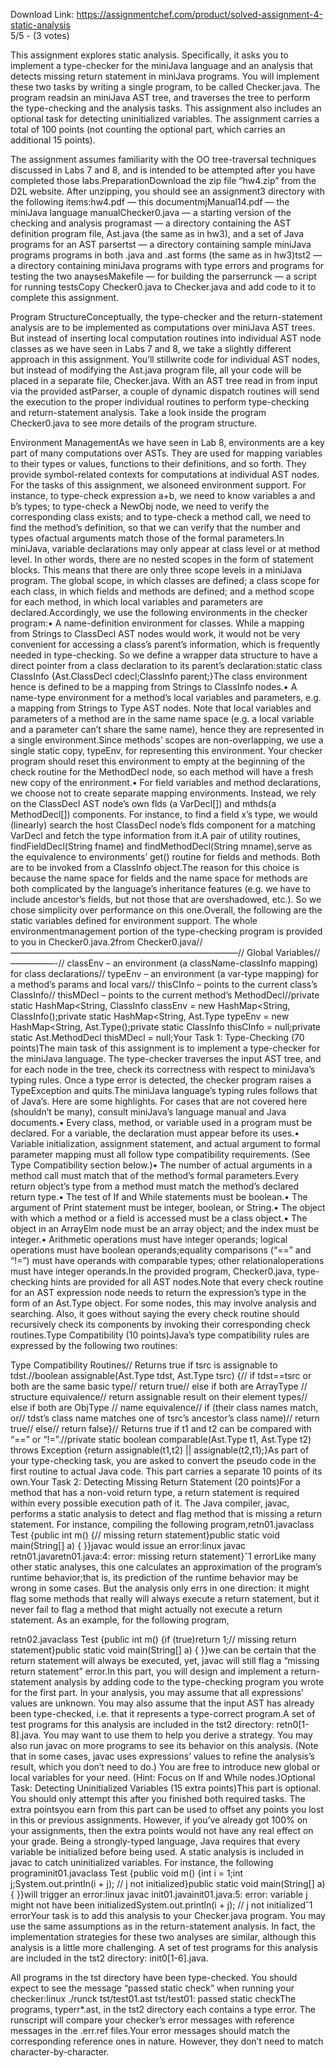 Download Link: https://assignmentchef.com/product/solved-assignment-4-static-analysis
<br>
5/5 - (3 votes)

This assignment explores static analysis. Specifically, it asks you to implement a type-checker for the miniJava language and an analysis that detects missing return statement in miniJava programs. You will implement these two tasks by writing a single program, to be called Checker.java. The program readsin an miniJava AST tree, and traverses the tree to perform the type-checking and the analysis tasks. This assignment also includes an optional task for detecting uninitialized variables. The assignment carries a total of 100 points (not counting the optional part, which carries an additional 15 points).



The assignment assumes familiarity with the OO tree-traversal techniques discussed in Labs 7 and 8, and is intended to be attempted after you have completed those labs.PreparationDownload the zip file “hw4.zip” from the D2L website. After unzipping, you should see an assignment3 directory with the following items:hw4.pdf — this documentmjManual14.pdf — the miniJava language manualChecker0.java — a starting version of the checking and analysis programast — a directory containing the AST definition program file, Ast.java (the same as in hw3), and a set of Java programs for an AST parsertst — a directory containing sample miniJava programs programs in both .java and .ast forms (the same as in hw3)tst2 — a directory containing miniJava programs with type errors and programs for testing the two anaysesMakefile — for building the parserrunck — a script for running testsCopy Checker0.java to Checker.java and add code to it to complete this assignment.

Program StructureConceptually, the type-checker and the return-statement analysis are to be implemented as computations over miniJava AST trees. But instead of inserting local computation routines into individual AST node classes as we have seen in Labs 7 and 8, we take a slightly different approach in this assignment. You’ll stillwrite code for individual AST nodes, but instead of modifying the Ast.java program file, all your code will be placed in a separate file, Checker.java. With an AST tree read in from input via the provided astParser, a couple of dynamic dispatch routines will send the execution to the proper individual routines to perform type-checking and return-statement analysis. Take a look inside the program Checker0.java to see more details of the program structure.

Environment ManagementAs we have seen in Lab 8, environments are a key part of many computations over ASTs. They are used for mapping variables to their types or values, functions to their definitions, and so forth. They provide symbol-related contexts for computations at individual AST nodes. For the tasks of this assignment, we alsoneed environment support. For instance, to type-check expression a+b, we need to know variables a and b’s types; to type-check a NewObj node, we need to verify the corresponding class exists; and to type-check a method call, we need to find the method’s definition, so that we can verify that the number and types ofactual arguments match those of the formal parameters.In miniJava, variable declarations may only appear at class level or at method level. In other words, there are no nested scopes in the form of statement blocks. This means that there are only three scope levels in a miniJava program. The global scope, in which classes are defined; a class scope for each class, in which fields and methods are defined; and a method scope for each method, in which local variables and parameters are declared.Accordingly, we use the following environments in the checker program:• A name-definition environment for classes. While a mapping from Strings to ClassDecl AST nodes would work, it would not be very convenient for accessing a class’s parent’s information, which is frequently needed in type-checking. So we define a wrapper data structure to have a direct pointer from a class declaration to its parent’s declaration:static class ClassInfo {Ast.ClassDecl cdecl;ClassInfo parent;}The class environment hence is defined to be a mapping from Strings to ClassInfo nodes.• A name-type environment for a method’s local variables and parameters, e.g. a mapping from Strings to Type AST nodes. Note that local variables and parameters of a method are in the same name space (e.g. a local variable and a parameter can’t share the same name), hence they are represented in a single environment.Since methods’ scopes are non-overlapping, we use a single static copy, typeEnv, for representing this environment. Your checker program should reset this environment to empty at the beginning of the check routine for the MethodDecl node, so each method will have a fresh new copy of the enrironment.• For field variables and method declarations, we choose not to create separate mapping environments. Instead, we rely on the ClassDecl AST node’s own flds (a VarDecl[]) and mthds(a MethodDecl[]) components. For instance, to find a field x’s type, we would (linearly) search the host ClassDecl node’s flds component for a matching VarDecl and fetch the type information from it.A pair of utility routines, findFieldDecl(String fname) and findMethodDecl(String mname),serve as the equivalence to environments’ get() routine for fields and methods. Both are to be invoked from a ClassInfo object.The reason for this choice is because the name space for fields and the name space for methods are both complicated by the language’s inheritance features (e.g. we have to include ancestor’s fields, but not those that are overshadowed, etc.). So we chose simplicity over performance on this one.Overall, the following are the static variables defined for environment support. The whole environmentmanagement portion of the type-checking program is provided to you in Checker0.java.2from Checker0.java//——————————————————————————// Global Variables// —————-// classEnv – an environment (a className-classInfo mapping) for class declarations// typeEnv – an environment (a var-type mapping) for a method’s params and local vars// thisCInfo – points to the current class’s ClassInfo// thisMDecl – points to the current method’s MethodDecl//private static HashMap&lt;String, ClassInfo classEnv = new HashMap&lt;String, ClassInfo();private static HashMap&lt;String, Ast.Type typeEnv = new HashMap&lt;String, Ast.Type();private static ClassInfo thisCInfo = null;private static Ast.MethodDecl thisMDecl = null;Your Task 1: Type-Checking (70 points)The main task of this assignment is to implement a type-checker for the miniJava language. The type-checker traverses the input AST tree, and for each node in the tree, check its correctness with respect to miniJava’s typing rules. Once a type error is detected, the checker program raises a TypeException and quits.The miniJava language’s typing rules follows that of Java’s. Here are some highlights. For cases that are not covered here (shouldn’t be many), consult miniJava’s language manual and Java documents.• Every class, method, or variable used in a program must be declared. For a variable, the declaration must appear before its uses.• Variable initialization, assignment statement, and actual argument to formal parameter mapping must all follow type compatibility requirements. (See Type Compatibility section below.)• The number of actual arguments in a method call must match that of the method’s formal parameters.Every return object’s type from a method must match the method’s declared return type.• The test of If and While statements must be boolean.• The argument of Print statement must be integer, boolean, or String.• The object with which a method or a field is accessed must be a class object.• The object in an ArrayElm node must be an array object; and the index must be integer.• Arithmetic operations must have integer operands; logical operations must have boolean operands;equality comparisons (“==” and “!=”) must have operands with comparable types; other relationaloperations must have integer operands.In the provided program, Checker0.java, type-checking hints are provided for all AST nodes.Note that every check routine for an AST expression node needs to return the expression’s type in the form of an Ast.Type object. For some nodes, this may involve analysis and searching. Also, it goes without saying the every check routine should recursively check its components by invoking their corresponding check routines.Type Compatibility (10 points)Java’s type compatibility rules are expressed by the following two routines:

Type Compatibility Routines// Returns true if tsrc is assignable to tdst.//boolean assignable(Ast.Type tdst, Ast.Type tsrc) {// if tdst==tsrc or both are the same basic type// return true// else if both are ArrayType // structure equivalence// return assignable result on their element types// else if both are ObjType // name equivalence// if (their class names match, or// tdst’s class name matches one of tsrc’s ancestor’s class name)// return true// else// return false}// Returns true if t1 and t2 can be compared with “==” or “!=”.//private static boolean comparable(Ast.Type t1, Ast.Type t2) throws Exception {return assignable(t1,t2) || assignable(t2,t1);}As part of your type-checking task, you are asked to convert the pseudo code in the first routine to actual Java code. This part carries a separate 10 points of its own.Your Task 2: Detecting Missing Return Statement (20 points)For a method that has a non-void return type, a return statement is required within every possible execution path of it. The Java compiler, javac, performs a static analysis to detect and flag method that is missing a return statement. For instance, compiling the following program,retn01.javaclass Test {public int m() {// missing return statement}public static void main(String[] a) { }}javac would issue an error:linux javac retn01.javaretn01.java:4: error: missing return statement}ˆ1 errorLike many other static analyses, this one calculates an approximation of the program’s runtime behavior;that is, its prediction of the runtime behavior may be wrong in some cases. But the analysis only errs in one direction: it might flag some methods that really will always execute a return statement, but it never fail to flag a method that might actually not execute a return statement. As an example, for the following program,

retn02.javaclass Test {public int m() {if (true)return 1;// missing return statement}public static void main(String[] a) { }}we can be certain that the return statement will always be executed, yet, javac will still flag a “missing return statement” error.In this part, you will design and implement a return-statement analysis by adding code to the type-checking program you wrote for the first part. In your analysis, you may assume that all expressions’ values are unknown. You may also assume that the input AST has already been type-checked, i.e. that it represents a type-correct program.A set of test programs for this analysis are included in the tst2 directory: retn0[1-8].java. You may want to use them to help you derive a strategy. You may also run javac on more programs to see its behavior on this analysis. (Note that in some cases, javac uses expressions’ values to refine the analysis’s result, which you don’t need to do.) You are free to introduce new global or local variables for your need. (Hint: Focus on If and While nodes.)Optional Task: Detecting Uninitialized Variables (15 extra points)This part is optional. You should only attempt this after you finished both required tasks. The extra pointsyou earn from this part can be used to offset any points you lost in this or previous assignments. However, if you’ve already got 100% on your assignments, then the extra points would not have any real effect on your grade. Being a strongly-typed language, Java requires that every variable be initialized before being used. A static analysis is included in javac to catch uninitialized variables. For instance, the following programinit01.javaclass Test {public void m() {int i = 1;int j;System.out.println(i + j); // j not initialized}public static void main(String[] a) { }}will trigger an error:linux javac init01.javainit01.java:5: error: variable j might not have been initializedSystem.out.println(i + j); // j not initializedˆ1 errorYour task is to add this analysis to your Checker.java program. You may use the same assumptions as in the return-statement analysis. In fact, the implementation strategies for these two analyses are similar, although this analysis is a little more challenging. A set of test programs for this analysis are included in the tst2 directory: init0[1-6].java.

All programs in the tst directory have been type-checked. You should expect to see the message “passed static check” when running your checker:linux ./runck tst/test01.ast tst/test01: passed static checkThe programs, typerr*.ast, in the tst2 directory each contains a type error. The runscript will compare your checker’s error messages with reference messages in the .err.ref files.Your error messages should match the corresponding reference ones in nature. However, they don’t need to match character-by-character.